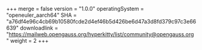 +++
merge = false
version = "1.0.0"
operatingSystem = "openeuler_aarch64"
SHA = "a76df4e96c4cb69b10580fcde2d4ef46b5d426be6d47a3d8fd379c97c3e66639"
downloadlink = "https://mailweb.opengauss.org/hyperkitty/list/community@opengauss.org"
weight =  2
+++